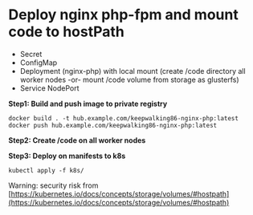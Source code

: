 # Deploy nginx php-fpm and mount code to hostPath

- Secret
- ConfigMap
- Deployment (nginx-php) with local mount (create /code directory all worker nodes -or- mount /code volume from storage as glusterfs)
- Service NodePort

**Step1: Build and push image to private registry**

```
docker build . -t hub.example.com/keepwalking86-nginx-php:latest
docker push hub.example.com/keepwalking86-nginx-php:latest
```

**Step2: Create /code on all worker nodes**

**Step3: Deploy on manifests to k8s**

`kubectl apply -f k8s/`

Warning: security risk from [https://kubernetes.io/docs/concepts/storage/volumes/#hostpath](https://kubernetes.io/docs/concepts/storage/volumes/#hostpath)
